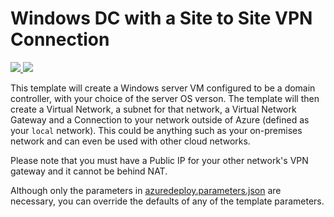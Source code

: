 # Windows DC with a Site to Site VPN Connection

<a href="https://portal.azure.com/#create/Microsoft.Template/uri/https%3A%2F%2Fraw.githubusercontent.com%2FWheelhouse-it%2FAzure-Templates%2Fwork-in-progress%2Fvm-site-to-site-dc%2Fazuredeploy.json" target="_blank">
    <img src="http://azuredeploy.net/deploybutton.png"/>
</a>
<a href="http://armviz.io/#/?load=https%3A%2F%2Fraw.githubusercontent.com%2FWheelhouse-it%2FAzure-Templates%2Fwork-in-progress%2Fvm-site-to-site-dc%2Fazuredeploy.json" target="_blank">
    <img src="http://armviz.io/visualizebutton.png"/>
</a>

This template will create a Windows server VM configured to be a domain controller, with your choice of the server OS verson. The template will then create a Virtual Network, a subnet for that network, a Virtual Network Gateway and a Connection to your network outside of Azure (defined as your `local` network). This could be anything such as your on-premises network and can even be used with other cloud networks.

Please note that you must have a Public IP for your other network's VPN gateway and it cannot be behind NAT.

Although only the parameters in [azuredeploy.parameters.json](./azuredeploy.parameters.json) are necessary, you can override the defaults of any of the template parameters.